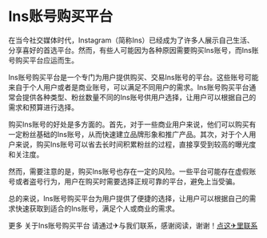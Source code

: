 # Ins账号购买平台

在当今社交媒体时代，Instagram（简称Ins）已经成为了许多人展示自己生活、分享喜好的首选平台。然而，有些人可能因为各种原因需要购买Ins账号，而Ins账号购买平台应运而生。

Ins账号购买平台是一个专门为用户提供购买、交易Ins账号的平台。这些账号可能来自于个人用户或者是商业账号，可以满足不同用户的需求。Ins账号购买平台通常会提供各种类型、粉丝数量不同的Ins账号供用户选择，让用户可以根据自己的需求和预算进行选择。

购买Ins账号的好处是多方面的。首先，对于一些商业用户来说，他们可以购买有一定粉丝基础的Ins账号，从而快速建立品牌形象和推广产品。其次，对于个人用户来说，购买Ins账号可以省去长时间积累粉丝的过程，直接享受到较高的曝光度和关注度。

然而，需要注意的是，购买Ins账号也存在一定的风险。一些平台可能存在虚假账号或者盗号行为，用户在购买时需要选择正规可靠的平台，避免上当受骗。

总的来说，Ins账号购买平台为用户提供了便捷的选择，让用户可以根据自己的需求快速获取到适合的Ins账号，满足个人或商业的需求。

更多 关于Ins账号购买平台 请通过✈与我们联系，感谢阅读，谢谢！[点这✈里联系](https://sms.k02.cc)